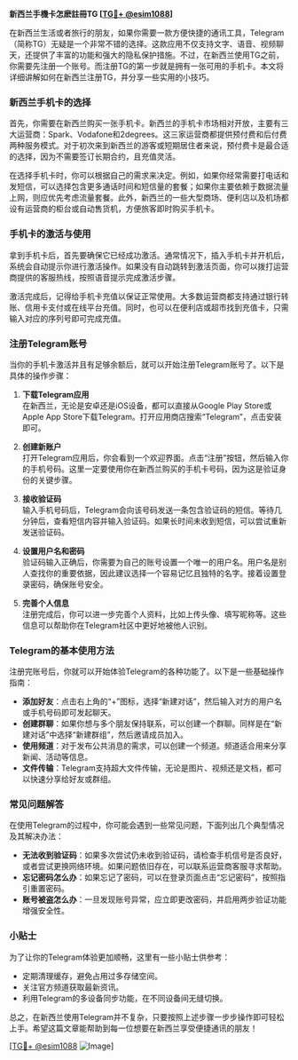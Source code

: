 **新西兰手機卡怎麽註冊TG [[TG💪+ @esim1088](https://t.me/s/esim1088)]**

在新西兰生活或者旅行的朋友，如果你需要一款方便快捷的通讯工具，Telegram（简称TG）无疑是一个非常不错的选择。这款应用不仅支持文字、语音、视频聊天，还提供了丰富的功能和强大的隐私保护措施。不过，在新西兰使用TG之前，你需要先注册一个账号。而注册TG的第一步就是拥有一张可用的手机卡。本文将详细讲解如何在新西兰注册TG，并分享一些实用的小技巧。

### 新西兰手机卡的选择

首先，你需要在新西兰购买一张手机卡。新西兰的手机卡市场相对开放，主要有三大运营商：Spark、Vodafone和2degrees。这三家运营商都提供预付费和后付费两种服务模式。对于初次来到新西兰的游客或短期居住者来说，预付费卡是最合适的选择，因为不需要签订长期合约，且充值灵活。

在选择手机卡时，你可以根据自己的需求来决定。例如，如果你经常需要打电话和发短信，可以选择包含更多通话时间和短信量的套餐；如果你主要依赖于数据流量上网，则应优先考虑流量套餐。此外，新西兰的一些大型商场、便利店以及机场都设有运营商的柜台或自动售货机，方便旅客即时购买手机卡。

### 手机卡的激活与使用

拿到手机卡后，首先要确保它已经成功激活。通常情况下，插入手机卡并开机后，系统会自动提示你进行激活操作。如果没有自动跳转到激活页面，你可以拨打运营商提供的客服热线，按照语音提示完成激活步骤。

激活完成后，记得给手机卡充值以保证正常使用。大多数运营商都支持通过银行转账、信用卡支付或在线平台充值。同时，也可以在便利店或超市找到充值卡，只需输入对应的序列号即可完成充值。

### 注册Telegram账号

当你的手机卡激活并且有足够余额后，就可以开始注册Telegram账号了。以下是具体的操作步骤：

1. **下载Telegram应用**  
   在新西兰，无论是安卓还是iOS设备，都可以直接从Google Play Store或Apple App Store下载Telegram。打开应用商店搜索“Telegram”，点击安装即可。

2. **创建新账户**  
   打开Telegram应用后，你会看到一个欢迎界面。点击“注册”按钮，然后输入你的手机号码。这里一定要使用你在新西兰购买的手机卡号码，因为这是验证身份的关键步骤。

3. **接收验证码**  
   输入手机号码后，Telegram会向该号码发送一条包含验证码的短信。等待几分钟后，查看短信内容并输入验证码。如果长时间未收到短信，可以尝试重新发送验证码。

4. **设置用户名和密码**  
   验证码输入正确后，你需要为自己的账号设置一个唯一的用户名。用户名是别人查找你的重要依据，因此建议选择一个容易记忆且独特的名字。接着设置登录密码，确保账号安全。

5. **完善个人信息**  
   注册完成后，你可以进一步完善个人资料，比如上传头像、填写昵称等。这些信息可以帮助你在Telegram社区中更好地被他人识别。

### Telegram的基本使用方法

注册完账号后，你就可以开始体验Telegram的各种功能了。以下是一些基础操作指南：

- **添加好友**：点击右上角的“+”图标，选择“新建对话”，然后输入对方的用户名或手机号码即可发起聊天。
- **创建群聊**：如果你想与多个朋友保持联系，可以创建一个群聊。同样是在“新建对话”中选择“新建群组”，然后邀请成员加入。
- **使用频道**：对于发布公共消息的需求，可以创建一个频道。频道适合用来分享新闻、活动等信息。
- **文件传输**：Telegram支持超大文件传输，无论是图片、视频还是文档，都可以快速分享给好友或群组。

### 常见问题解答

在使用Telegram的过程中，你可能会遇到一些常见问题，下面列出几个典型情况及其解决办法：

- **无法收到验证码**：如果多次尝试仍未收到验证码，请检查手机信号是否良好，或者尝试更换网络环境。如果问题依旧存在，可以联系运营商客服寻求帮助。
- **忘记密码怎么办**：如果忘记了密码，可以在登录页面点击“忘记密码”，按照指引重置密码。
- **账号被盗怎么办**：一旦发现账号异常，应立即更改密码，并启用两步验证功能增强安全性。

### 小贴士

为了让你的Telegram体验更加顺畅，这里有一些小贴士供参考：

- 定期清理缓存，避免占用过多存储空间。
- 关注官方频道获取最新资讯。
- 利用Telegram的多设备同步功能，在不同设备间无缝切换。

总之，在新西兰使用Telegram并不复杂，只要按照上述步骤一步步操作即可轻松上手。希望这篇文章能帮助到每一位想要在新西兰享受便捷通讯的朋友！

[[TG💪+ @esim1088](https://t.me/s/esim1088) ![Image](https://i.postimg.cc/4NQfJmqS/Snipaste-2025-05-13-00-14-12.png)]